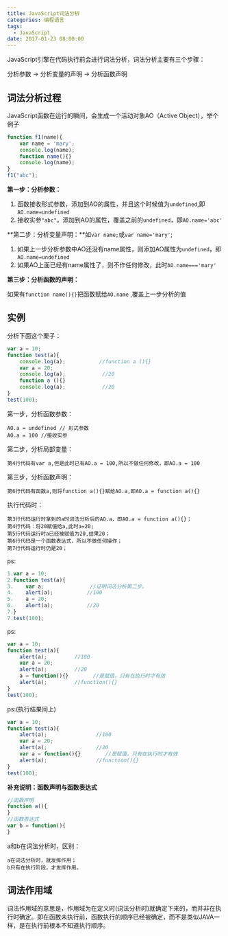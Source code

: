 ```yaml
---
title: JavaScript词法分析
categories: 编程语言
tags:
  - JavaScript
date: 2017-01-23 08:00:00
---
```


JavaScript引擎在代码执行前会进行词法分析，词法分析主要有三个步骤：

分析参数 -> 分析变量的声明 -> 分析函数声明



## 词法分析过程

JavaScript函数在运行的瞬间，会生成一个活动对象AO（Active Object），举个例子

```javascript
function f1(name){
	var name = 'mary';
    console.log(name);
    function name(){}
    console.log(name);
}
f1("abc");
```

**第一步：分析参数：**

1. 函数接收形式参数，添加到AO的属性，并且这个时候值为`undefined`,即`AO.name=undefined`
2. 接收实参`"abc"`，添加到AO的属性，覆盖之前的`undefined`，即`AO.name='abc'`

**第二步：分析变量声明：**如`var name;`或`var name='mary'`;

1. 如果上一步分析参数中AO还没有name属性，则添加AO属性为`undefined`，即`AO.name=undefined`
2. 如果AO上面已经有name属性了，则不作任何修改，此时`AO.name==='mary'`

**第三步：分析函数的声明：**

如果有`function name(){}`把函数赋给`AO.name` ,覆盖上一步分析的值

## 实例

分析下面这个栗子：

```javascript
var a = 10;
function test(a){
	console.log(a);           //function a (){}
    var a = 20;
    console.log(a);            //20
    function a (){}
    console.log(a);            //20
}
test(100);
```

第一步，分析函数参数：

```pseudocode
AO.a = undefined // 形式参数
AO.a = 100 //接收实参
```

第二步，分析局部变量：

```pseudocode
第4行代码有var a,但是此时已有AO.a = 100,所以不做任何修改，即AO.a = 100
```

第三步，分析函数声明：

```pseudocode
第6行代码有函数a,则将function a(){}赋给AO.a,即AO.a = function a(){}
```

执行代码时：

```pseudocode
第3行代码运行时拿到的a时词法分析后的AO.a，即AO.a = function a(){}；
第4行代码：将20赋值给a,此时a=20;
第5行代码运行时a已经被赋值为20,结果20；
第6行代码是一个函数表达式，所以不做任何操作；
第7行代码运行时仍是20；
```

ps:

```javascript
1.var a = 10;
2.function test(a){
3.    var a;               //证明词法分析第二步。
4.    alert(a);           //100
5.    a = 20;
6.    alert(a);           //20
7.}
7.test(100);
```

ps:

```javascript
var a = 10;
function test(a){
    alert(a);         //100
    var a = 20;
    alert(a);         //20
    a = function(){}        //是赋值，只有在执行时才有效
    alert(a);         //function(){}
}
test(100);
```

ps:(执行结果同上)

```javascript
var a = 10;
function test(a){
    alert(a);                //100
    var a = 20;
    alert(a);                //20
    var a = function(){}        //是赋值，只有在执行时才有效
    alert(a);                //function(){}
}
test(100);
```

**补充说明：函数声明与函数表达式**

```javascript
//函数声明
function a(){
}
//函数表达式
var b = function(){
}
```

a和b在词法分析时，区别：

```pseudocode
a在词法分析时，就发挥作用；
b只有在执行阶段，才发挥作用。
```



## 词法作用域

词法作用域的意思是，作用域为在定义时(词法分析时)就确定下来的，而并非在执行时确定。即在函数未执行前，函数执行的顺序已经被确定，而不是类似JAVA一样，是在执行前根本不知道执行顺序。